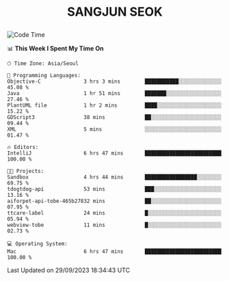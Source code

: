 <h1>
 <p align="center">
   SANGJUN SEOK
 </p>
</h1>

<!--START_SECTION:waka-->
![Code Time](http://img.shields.io/badge/Code%20Time-2%2C857%20hrs%2021%20mins-blue)

📊 **This Week I Spent My Time On** 

```text
🕑︎ Time Zone: Asia/Seoul

💬 Programming Languages: 
Objective-C              3 hrs 3 mins        ███████████░░░░░░░░░░░░░░   45.08 % 
Java                     1 hr 51 mins        ███████░░░░░░░░░░░░░░░░░░   27.46 % 
PlantUML file            1 hr 2 mins         ████░░░░░░░░░░░░░░░░░░░░░   15.22 % 
GDScript3                38 mins             ██░░░░░░░░░░░░░░░░░░░░░░░   09.44 % 
XML                      5 mins              ░░░░░░░░░░░░░░░░░░░░░░░░░   01.47 % 

🔥 Editors: 
IntelliJ                 6 hrs 47 mins       █████████████████████████   100.00 % 

🐱‍💻 Projects: 
Sandbox                  4 hrs 44 mins       █████████████████░░░░░░░░   69.75 % 
tdogtdog-api             53 mins             ███░░░░░░░░░░░░░░░░░░░░░░   13.16 % 
aiforpet-api-tobe-465b27832 mins             ██░░░░░░░░░░░░░░░░░░░░░░░   07.95 % 
ttcare-label             24 mins             █░░░░░░░░░░░░░░░░░░░░░░░░   05.94 % 
webview-tobe             11 mins             █░░░░░░░░░░░░░░░░░░░░░░░░   02.73 % 

💻 Operating System: 
Mac                      6 hrs 47 mins       █████████████████████████   100.00 % 
```


 Last Updated on 29/09/2023 18:34:43 UTC
<!--END_SECTION:waka-->
